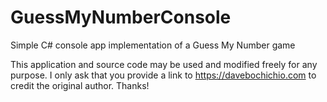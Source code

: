 # GuessMyNumberConsole
Simple C# console app implementation of a Guess My Number game

This application and source code may be used and modified freely for any purpose. I only ask that you provide a link to 
https://davebochichio.com to credit the original author. Thanks!
